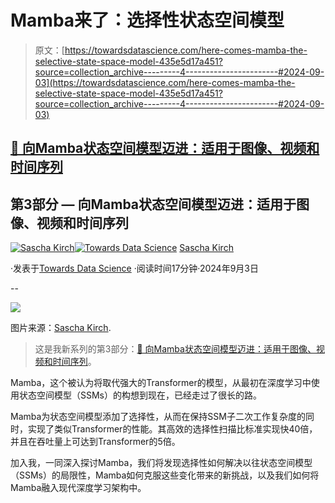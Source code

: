 # Mamba来了：选择性状态空间模型

> 原文：[https://towardsdatascience.com/here-comes-mamba-the-selective-state-space-model-435e5d17a451?source=collection_archive---------4-----------------------#2024-09-03](https://towardsdatascience.com/here-comes-mamba-the-selective-state-space-model-435e5d17a451?source=collection_archive---------4-----------------------#2024-09-03)

## [🐍 向Mamba状态空间模型迈进：适用于图像、视频和时间序列](https://towardsdatascience.com/tagged/mamba-image-video-signal)

## 第3部分 — 向Mamba状态空间模型迈进：适用于图像、视频和时间序列

[](https://medium.com/@SaschaKirch?source=post_page---byline--435e5d17a451--------------------------------)[![Sascha Kirch](../Images/a0d45da9dc9c602075b2810786c660c9.png)](https://medium.com/@SaschaKirch?source=post_page---byline--435e5d17a451--------------------------------)[](https://towardsdatascience.com/?source=post_page---byline--435e5d17a451--------------------------------)[![Towards Data Science](../Images/a6ff2676ffcc0c7aad8aaf1d79379785.png)](https://towardsdatascience.com/?source=post_page---byline--435e5d17a451--------------------------------) [Sascha Kirch](https://medium.com/@SaschaKirch?source=post_page---byline--435e5d17a451--------------------------------)

·发表于[Towards Data Science](https://towardsdatascience.com/?source=post_page---byline--435e5d17a451--------------------------------) ·阅读时间17分钟·2024年9月3日

--

![](../Images/809aa25fa36bff0e6df683db98e295c2.png)

图片来源：[Sascha Kirch](https://medium.com/@SaschaKirch).

> 这是我新系列的第3部分：[🐍 向Mamba状态空间模型迈进：适用于图像、视频和时间序列](https://medium.com/@SaschaKirch/list/mamba-state-space-models-for-images-videos-and-timeseries-861ae0ad08fb)。

Mamba，这个被认为将取代强大的Transformer的模型，从最初在深度学习中使用状态空间模型（SSMs）的构想到现在，已经走过了很长的路。

Mamba为状态空间模型添加了选择性，从而在保持SSM子二次工作复杂度的同时，实现了类似Transformer的性能。其高效的选择性扫描比标准实现快40倍，并且在吞吐量上可达到Transformer的5倍。

加入我，一同深入探讨Mamba，我们将发现选择性如何解决以往状态空间模型（SSMs）的局限性，Mamba如何克服这些变化带来的新挑战，以及我们如何将Mamba融入现代深度学习架构中。
